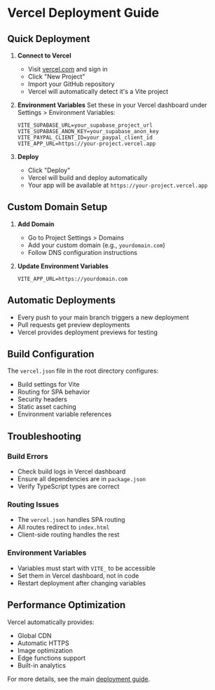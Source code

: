 
# Vercel Deployment Guide

## Quick Deployment

1. **Connect to Vercel**
   - Visit [vercel.com](https://vercel.com) and sign in
   - Click "New Project"
   - Import your GitHub repository
   - Vercel will automatically detect it's a Vite project

2. **Environment Variables**
   Set these in your Vercel dashboard under Settings > Environment Variables:
   
   ```
   VITE_SUPABASE_URL=your_supabase_project_url
   VITE_SUPABASE_ANON_KEY=your_supabase_anon_key
   VITE_PAYPAL_CLIENT_ID=your_paypal_client_id
   VITE_APP_URL=https://your-project.vercel.app
   ```

3. **Deploy**
   - Click "Deploy"
   - Vercel will build and deploy automatically
   - Your app will be available at `https://your-project.vercel.app`

## Custom Domain Setup

1. **Add Domain**
   - Go to Project Settings > Domains
   - Add your custom domain (e.g., `yourdomain.com`)
   - Follow DNS configuration instructions

2. **Update Environment Variables**
   ```
   VITE_APP_URL=https://yourdomain.com
   ```

## Automatic Deployments

- Every push to your main branch triggers a new deployment
- Pull requests get preview deployments
- Vercel provides deployment previews for testing

## Build Configuration

The `vercel.json` file in the root directory configures:
- Build settings for Vite
- Routing for SPA behavior
- Security headers
- Static asset caching
- Environment variable references

## Troubleshooting

### Build Errors
- Check build logs in Vercel dashboard
- Ensure all dependencies are in `package.json`
- Verify TypeScript types are correct

### Routing Issues
- The `vercel.json` handles SPA routing
- All routes redirect to `index.html`
- Client-side routing handles the rest

### Environment Variables
- Variables must start with `VITE_` to be accessible
- Set them in Vercel dashboard, not in code
- Restart deployment after changing variables

## Performance Optimization

Vercel automatically provides:
- Global CDN
- Automatic HTTPS
- Image optimization
- Edge functions support
- Built-in analytics

For more details, see the main [deployment guide](./deployment.md).
